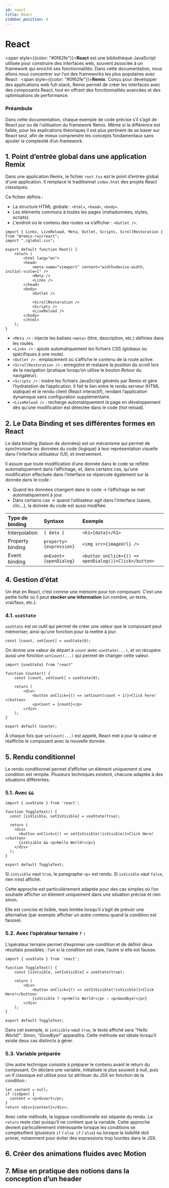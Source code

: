 ```yaml
---
id: react
title: React
sidebar_position: 4
---
```


# React

<span style={{color: "#0f62fe"}}>**React**</span> est une bibliothèque JavaScript utilisée pour construire des interfaces web, souvent associée à un framework qui enrichit ses fonctionnalités. Dans cette documentation, nous allons nous concentrer sur l’un des frameworks les plus populaires avec React : <span style={{color: "#0f62fe"}}>**Remix**</span>. Conçu pour développer des applications web full-stack, Remix permet de créer les interfaces avec des composants React, tout en offrant des fonctionnalités avancées et des optimisations de performance.

### Préambule

Dans cette documentation, chaque exemple de code précise s’il s’agit de React pur ou de l’utilisation du framework Remix. Même si la différence est faible, pour les explications théoriques il est plus pertinent de se baser sur React seul, afin de mieux comprendre les concepts fondamentaux sans ajouter la complexité d’un framework.

## 1. Point d’entrée global dans une application Remix

Dans une application Remix, le fichier `root.tsx` est le point d’entrée global d'une application. Il remplace le traditionnel `index.html` des projets React classiques.

Ce fichier définis :

- La structure HTML globale : `<html>`, `<head>`, `<body>`.
- Les éléments communs à toutes les pages (métadonnées, styles, scripts).
- L’endroit où le contenu des routes va s’afficher : `<Outlet />`.

```tsx title="Remix"
import { Links, LiveReload, Meta, Outlet, Scripts, ScrollRestoration } from "@remix-run/react";
import "./global.css";

export default function Root() {
    return (
        <html lang="en">
        <head>
            <meta name="viewport" content="width=device-width, initial-scale=1" />
            <Meta />
            <Links />
        </head>
        <body>
            <Outlet />
    
            <ScrollRestoration />
            <Scripts />
            <LiveReload />
        </body>
        </html>
    );
}
```

- `<Meta />` : injecte les balises `<meta>` (titre, description, etc.) définies dans les routes.
- `<Links />` : ajoute automatiquement les fichiers CSS (globaux ou spécifiques à une route).
- `<Outlet />` : emplacement où s’affiche le contenu de la route active.
- `<ScrollRestoration />` : enregistre et restaure la position du scroll lors de la navigation (pratique lorsqu’on utilise le bouton *Retour* du navigateur).
- `<Scripts />` : insère les fichiers JavaScript générés par Remix et gère l’hydratation de l’application. Il fait le lien entre le rendu serveur (HTML statique) et le rendu client (React interactif), rendant l’application dynamique sans configuration supplémentaire.
- `<LiveReload />` : recharge automatiquement la page en développement dès qu’une modification est détectée dans le code (hot reload).

## 2. Le Data Binding et ses différentes formes en React

  Le data binding (liaison de données) est un mécanisme qui permet de synchroniser les données du code (logique) à leur représentation visuelle dans l’interface utilisateur (UI), et inversement.

  Il assure que toute modification d’une donnée dans le code se reflète automatiquement dans l’affichage, et, dans certains cas, qu’une modification effectuée dans l’interface se répercute également sur la donnée dans le code :

- Quand les données changent dans le code → l’affichage se met automatiquement à jour.
- Dans certains cas → quand l’utilisateur agit dans l’interface (saisie, clic…), la donnée du code est aussi modifiée.

| **Type de binding** | **Syntaxe**             | **Exemple**                                                      |
| :------------------ |:------------------------|:-----------------------------------------------------------------|
| Interpolation       | `{ data }`              | `<h1>{data}</h1>`                                                |
| Property binding    | `property={expression}` | `<img src={imageUrl} />`                                         |
| Event binding       | `onEvent={openDialog}`  | `<button onClick={() => openDialog()}>Click</button>`            |

## 4. Gestion d’état

Un état en React, c’est comme une mémoire pour ton composant. C’est une petite boîte où il peut **stocker une information** (un nombre, un texte, vrai/faux, etc.).

### 4.1. `useState`

`useState` est un outil qui permet de créer une valeur que le composant peut mémoriser, ainsi qu’une fonction pour la mettre à jour.

```tsx
const [count, setCount] = useState(0);
```

On donne une valeur de départ à `count` avec `useState(...)`, et on récupère aussi une fonction `setCount(...)` qui permet de changer cette valeur.

```tsx title="React pur"
import {useState} from "react"

function Counter() {
    const [count, setCount] = useState(0);

    return (
        <div>
            <button onClick={() => setCount(count + 1)}>Click here!</button>
            <p>Count = {count}</p>
        </div>
    );
}

export default Counter;
```
À chaque fois que `setCount(...)` est appelé, React met à jour la valeur et réaffiche le composant avec la nouvelle donnée.

## 5. Rendu conditionnel

Le rendu conditionnel permet d’afficher un élément uniquement si une condition est remplie. Plusieurs techniques existent, chacune adaptée à des situations différentes.

### 5.1. Avec `&&`

```tsx title="React pur"
import { useState } from 'react';

function ToggleText() {
  const [isVisible, setIsVisible] = useState(true);

  return (
    <div>
      <button onClick={() => setIsVisible(!isVisible)}>Click Here!</button>
      {isVisible && <p>Hello World!</p>}
    </div>
  );
}

export default ToggleText;
```

Si `isVisible` vaut `true`, le paragraphe `<p>` est rendu. Si `isVisible` vaut `false`, rien n’est affiché.

Cette approche est particulièrement adaptée pour des cas simples où l’on souhaite afficher un élément uniquement dans une situation précise et rien sinon.

Elle est concise et lisible, mais limitée lorsqu’il s’agit de prévoir une alternative (par exemple afficher un autre contenu quand la condition est fausse).

### 5.2. Avec l’opérateur ternaire `?` `:`

L’opérateur ternaire permet d’exprimer une condition et de définir deux résultats possibles : l’un si la condition est vraie, l’autre si elle est fausse.

```tsx title="React pur"
import { useState } from 'react';

function ToggleText() {
    const [isVisible, setIsVisible] = useState(true);

    return (
        <div>
            <button onClick={() => setIsVisible(!isVisible)}>Click Here!</button>
            {isVisible ? <p>Hello World!</p> : <p>Goodbye!</p>}
        </div>
    );
}

export default ToggleText;
```

Dans cet exemple, si `isVisible` vaut `true`, le texte affiché sera *"Hello World!"*. Sinon, *"Goodbye!"* apparaîtra. Cette méthode est idéale lorsqu’il existe deux cas distincts à gérer.

### 5.3. Variable préparée

Une autre technique consiste à préparer le contenu avant le return du composant. On déclare une variable, initialisée le plus souvent à null, puis un if classique est utilisé pour lui attribuer du JSX en fonction de la condition :

```
let content = null;
if (isOpen) {
  content = <p>Ouvert</p>;
}
return <div>{content}</div>;
```

Avec cette méthode, la logique conditionnelle est séparée du rendu. Le `return` reste clair puisqu’il ne contient que la variable. Cette approche devient particulièrement intéressante lorsque les conditions se complexifient (plusieurs `if` / `else if` / `else`) ou lorsque la lisibilité doit primer, notamment pour éviter des expressions trop lourdes dans le JSX.

## 6. Créer des animations fluides avec Motion

## 7. Mise en pratique des notions dans la conception d’un header
